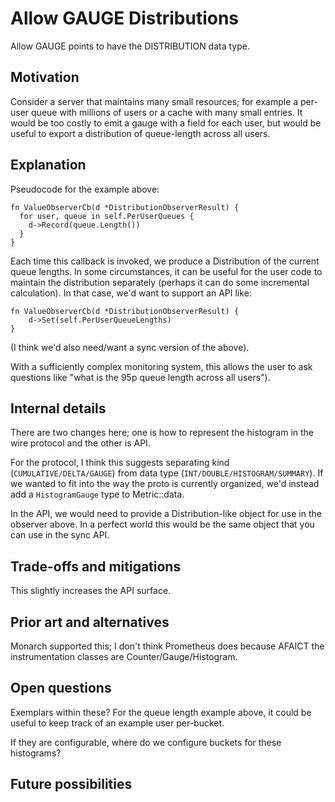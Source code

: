 # Allow GAUGE Distributions

Allow GAUGE points to have the DISTRIBUTION data type.

## Motivation

Consider a server that maintains many small resources; for example a
per-user queue with millions of users or a cache with many small
entries. It would be too costly to emit a gauge with a field for each
user, but would be useful to export a distribution of queue-length
across all users.

## Explanation

Pseudocode for the example above:

```
fn ValueObserverCb(d *DistributionObserverResult) {
  for user, queue in self.PerUserQueues {
    d->Record(queue.Length())
  }
}
```

Each time this callback is invoked, we produce a Distribution of the
current queue lengths. In some circumstances, it can be useful for the
user code to maintain the distribution separately (perhaps it can do
some incremental calculation). In that case, we'd want to support an API like:

```
fn ValueObserverCb(d *DistributionObserverResult) {
    d->Set(self.PerUserQueueLengths)
}
```

(I think we'd also need/want a sync version of the above).

With a sufficiently complex monitoring system, this allows the user to
ask questions like "what is the 95p queue length across all users").


## Internal details

There are two changes here; one is how to represent the histogram in
the wire protocol and the other is API.

For the protocol, I think this suggests separating kind
(`CUMULATIVE/DELTA/GAUGE`) from data type
(`INT/DOUBLE/HISTOGRAM/SUMMARY`). If we wanted to fit into the way the
proto is currently organized, we'd instead add a `HistogramGauge` type
to Metric::data.

In the API, we would need to provide a Distribution-like object for
use in the observer above. In a perfect world this would be the same
object that you can use in the sync API.

## Trade-offs and mitigations

This slightly increases the API surface. 

## Prior art and alternatives

Monarch supported this; I don't think Prometheus does because AFAICT the instrumentation classes are Counter/Gauge/Histogram.

## Open questions

Exemplars within these? For the queue length example above, it could
be useful to keep track of an example user per-bucket.

If they are configurable, where do we configure buckets for these histograms?

## Future possibilities

